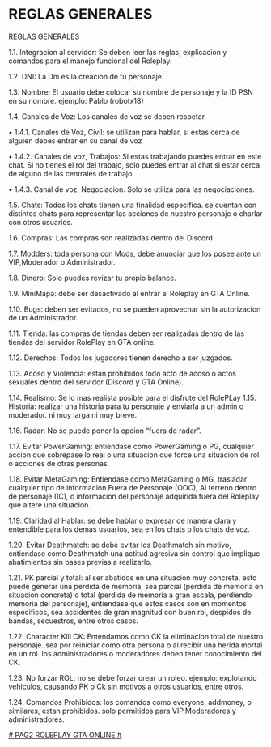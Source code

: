 # REGLAS GENERALES

REGLAS GENERALES

1.1. Integracion al servidor: Se deben leer las reglas, explicacion y comandos para el manejo funcional del Roleplay.

1.2. DNI: La Dni es la creacion de tu personaje.

1.3. Nombre: El usuario debe colocar su nombre de personaje y la ID PSN en su nombre. ejemplo: Pablo (robotx18)

1.4. Canales de Voz: Los canales de voz se deben respetar. 

• 1.4.1. Canales de Voz, Civil: se utilizan para hablar, si estas cerca de alguien debes entrar en su canal de voz 

• 1.4.2. Canales de voz, Trabajos: Si estas trabajando puedes entrar en este chat. Si no tienes el rol del trabajo, solo puedes entrar al chat si estar cerca de alguno de las centrales de trabajo. 

• 1.4.3. Canal de voz, Negociacion: Solo se utiliza para las negociaciones.

1.5. Chats: Todos los chats tienen una finalidad especifica. se cuentan con distintos chats para representar las acciones de nuestro personaje o charlar con otros usuarios.

1.6. Compras: Las compras son realizadas dentro del Discord

1.7. Modders: toda persona con Mods, debe anunciar que los posee ante un VIP,Moderador o Administrador.

1.8. Dinero: Solo puedes revizar tu propio balance.

1.9. MiniMapa: debe ser desactivado al entrar al Roleplay en GTA Online.

1.10. Bugs: deben ser evitados, no se pueden aprovechar sin la autorizacion de un Administrador.

1.11. Tienda: las compras de tiendas deben ser realizadas dentro de las tiendas del servidor RolePlay en GTA online.

1.12. Derechos: Todos los jugadores tienen derecho a ser juzgados.

1.13. Acoso y Violencia: estan prohibidos todo acto de acoso o actos sexuales dentro del servidor (Discord y GTA Online).

1.14. Realismo: Se lo mas realista posible para el disfrute del RolePLay
1.15. Historia: realizar una historia para tu personaje y enviarla a un admin o moderador. ni muy larga ni muy breve.

1.16. Radar: No se puede poner la opcion “fuera de radar”.

1.17. Evitar PowerGaming: entiendase como PowerGaming o PG, cualquier accion que sobrepase lo real o una situacion que force una situacion de rol o acciones de otras personas.

1.18. Evitar MetaGaming: Entiendase como MetaGaming o MG, trasladar cualquier tipo de informacion Fuera de Personaje (OOC), Al terreno dentro de personaje (IC), o informacion del personaje adquirida fuera del Roleplay que altere una situacion.

1.19. Claridad al Hablar: se debe hablar o expresar de manera clara y entendible para los demas usuarios, sea en los chats o los chats de voz.

1.20. Evitar Deathmatch: se debe evitar los Deathmatch sin motivo, entiendase como Deathmatch una actitud agresiva sin control que implique abatimientos sin bases previas a realizarlo.

1.21. PK parcial y total: al ser abatidos en una situacion muy concreta, esto puede generar una perdida de memoria, sea parcial (perdida de memoria en situacion concreta) o total (perdida de memoria a gran escala, perdiendo memoria del personaje), entiendase que estos casos son en momentos especificos, sea accidentes de gran magnitud con buen rol, despidos de bandas, secuestros, entre otros casos.

1.22. Character Kill CK: Entendamos como CK la eliminacion total de nuestro personaje. sea por reiniciar como otra persona o al recibir una herida mortal en un rol. los administradores o moderadores deben tener conocimiento del CK.

1.23. No forzar ROL: no se debe forzar crear un roleo. ejemplo: explotando vehiculos, causando PK o Ck sin motivos a otros usuarios, entre otros.

1.24. Comandos Prohibidos: los comandos como everyone, addmoney, o similares, estan prohibidos. solo permitidos para VIP,Moderadores y administradores.

[# PAG2 ROLEPLAY GTA ONLINE #](https://theredbladeclan.github.io/Beta-y-TRBC-RP/PAG2/)

